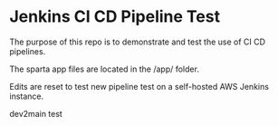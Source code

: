 # Jenkins CI CD Pipeline Test
The purpose of this repo is to demonstrate and test the use of CI CD pipelines.

The sparta app files are located in the /app/ folder.

Edits are reset to test new pipeline test on a self-hosted AWS Jenkins instance.

dev2main test
